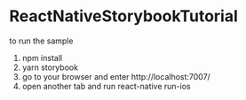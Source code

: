 # ReactNativeStorybookTutorial
to run the sample
1. npm install
2. yarn storybook
3. go to your browser and enter http://localhost:7007/
4. open another tab and run react-native run-ios
